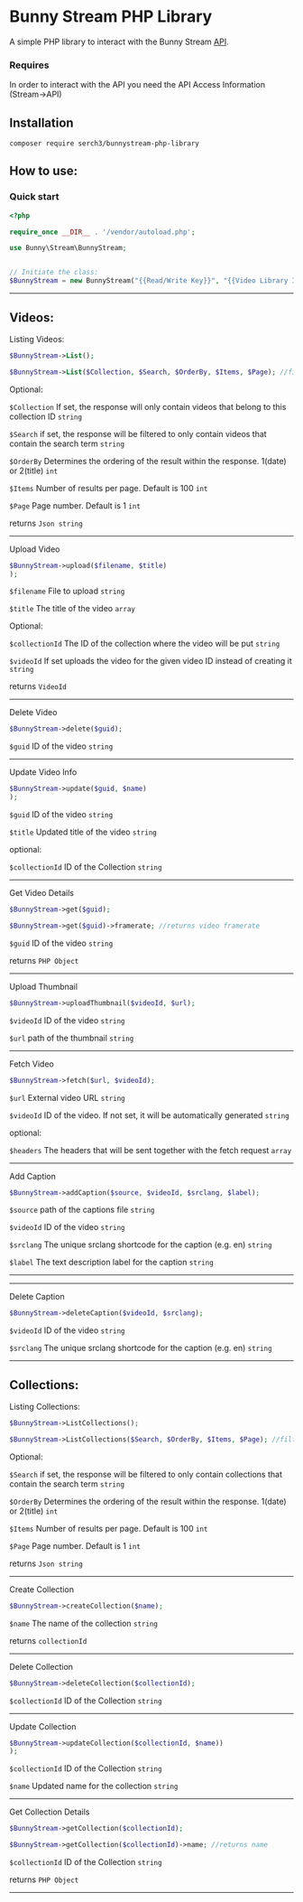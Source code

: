 # Bunny Stream PHP Library
A simple PHP library to interact with the Bunny Stream [API](https://docs.bunny.net/reference/api-overview).

### Requires
In order to interact with the API you need the API Access Information (Stream->API)

## Installation

```shell
composer require serch3/bunnystream-php-library
```

## How to use: 

### Quick start

```php
<?php

require_once __DIR__ . '/vendor/autoload.php';

use Bunny\Stream\BunnyStream;


// Initiate the class:
$BunnyStream = new BunnyStream("{{Read/Write Key}}", "{{Video Library ID}}");
```
---
## Videos: 


Listing Videos:
```php
$BunnyStream->List();

$BunnyStream->List($Collection, $Search, $OrderBy, $Items, $Page); //filtered results
```
Optional:

`$Collection` If set, the response will only contain videos that belong to this collection ID  `string`

`$Search` if set, the response will be filtered to only contain videos that contain the search term `string`

`$OrderBy` 	Determines the ordering of the result within the response. 1(date) or 2(title) `int`

`$Items` 	Number of results per page. Default is 100 `int`

`$Page` 	Page number. Default is 1 `int`

returns `Json string`

---

Upload Video
```php
$BunnyStream->upload($filename, $title)
);
```
`$filename` File to upload `string`

`$title` The title of the video `array`

Optional:

`$collectionId` The ID of the collection where the video will be put `string`

`$videoId` If set uploads the video for the given video ID instead of creating it `string`

returns `VideoId`

---

Delete Video
```php
$BunnyStream->delete($guid);
```

`$guid` ID of the video `string`

---

Update Video Info
```php
$BunnyStream->update($guid, $name)
);
```

`$guid` ID of the video `string`

`$title` Updated title of the video `string`

optional: 

`$collectionId` ID of the Collection `string`

---

Get Video Details
```php
$BunnyStream->get($guid);

$BunnyStream->get($guid)->framerate; //returns video framerate
```

`$guid` ID of the video `string`

returns `PHP Object`

---

Upload Thumbnail 
```php
$BunnyStream->uploadThumbnail($videoId, $url);

```

`$videoId` ID of the video `string`

`$url` path of the thumbnail `string`

---

Fetch Video
```php
$BunnyStream->fetch($url, $videoId);

```

`$url` External video URL `string`

`$videoId` ID of the video. If not set, it will be automatically generated `string`

optional: 

`$headers` The headers that will be sent together with the fetch request `array`

---

Add Caption
```php
$BunnyStream->addCaption($source, $videoId, $srclang, $label);

```

`$source` path of the captions file `string`

`$videoId` ID of the video `string`

`$srclang` The unique srclang shortcode for the caption (e.g. en) `string`

`$label` The text description label for the caption `string`

---
---

Delete Caption
```php
$BunnyStream->deleteCaption($videoId, $srclang);

```

`$videoId` ID of the video `string`

`$srclang` The unique srclang shortcode for the caption (e.g. en) `string`

---
## Collections: 


Listing Collections:
```php
$BunnyStream->ListCollections();

$BunnyStream->ListCollections($Search, $OrderBy, $Items, $Page); //filtered results
```
Optional:

`$Search` if set, the response will be filtered to only contain collections that contain the search term `string`

`$OrderBy`  Determines the ordering of the result within the response. 1(date) or 2(title) `int`

`$Items` 	Number of results per page. Default is 100 `int`

`$Page` 	Page number. Default is 1 `int`

returns `Json string`

---

Create Collection
```php
$BunnyStream->createCollection($name);
```
`$name` The name of the collection `string`

returns `collectionId`

---

Delete Collection
```php
$BunnyStream->deleteCollection($collectionId);
```

`$collectionId` ID of the Collection `string`

---

Update Collection
```php
$BunnyStream->updateCollection($collectionId, $name))
);
```

`$collectionId` ID of the Collection `string`

`$name` Updated name for the collection `string`

---

Get Collection Details
```php
$BunnyStream->getCollection($collectionId);

$BunnyStream->getCollection($collectionId)->name; //returns name
```

`$collectionId` ID of the Collection `string`

returns `PHP Object`

---
